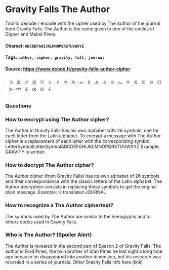 # Gravity Falls The Author
Tool to decode / encode with the cipher used by The Author of the journal from Gravity Falls. The Author is the name given to one of the uncles of Dipper and Mabel Pines.

#### Charset: `ABCDEFGHIJKLMNOPQRSTUVWXYZ`

#### Tags: `author, cipher, gravity, fall, journal`

#### Source: https://www.dcode.fr/gravity-falls-author-cipher

![combined](./combined.png)

### Questions

### How to encrypt using The Author cipher?
The Author in Gravity Falls has his own alphabet with 26 symbols, one for each letter from the Latin alphabet. To encrypt a message with The Author cipher is a replacement of each letter with the corresponding symbol. LetterSymbolLetterSymbolABCDEFGHIJKLMNOPQRSTUVWXYZ Example: GRAVITY is written

### How to decrypt The Author cipher?
The Author cipher (from Gravity Falls) has its own alphabet of 26 symbols and their correspondance with the classic letters of the Latin alphabet. The Author decryption consists in replacing these symbols to get the original plain message. Example:  is translated JOURNAL

### How to recognize a The Author ciphertext?
The symbols used by The Author are similar to the hieroglyphs and to others codes used in Gravity Falls.

### Who is The Author? (Spoiler Alert)
The Author is revealed in the second part of Season 2 of Gravity Falls. The author is Ford Pines, the twin brother of Stan Pines he lost sight a long time ago because he disappeared into another dimension, but his research was recorded in a series of journals. Other Gravity Falls info here (link)

